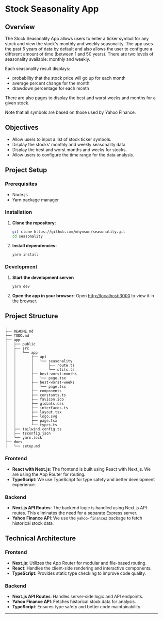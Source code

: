 # Stock Seasonality App

## Overview

The Stock Seasonality App allows users to enter a ticker symbol for any stock and view the stock's monthly and weekly seasonality. The app uses the past 5 years of data by default and also allows the user to configure a different amount of time (between 1 and 50 years). There are two levels of seasonality available: monthly and weekly.

Each seasonality result displays:

- probability that the stock price will go up for each month
- average percent change for the month
- drawdown percentage for each month

There are also pages to display the best and worst weeks and months for a given stock.

Note that all symbols are based on those used by Yahoo Finance.

## Objectives

- Allow users to input a list of stock ticker symbols.
- Display the stocks' monthly and weekly seasonality data.
- Display the best and worst months and weeks for stocks.
- Allow users to configure the time range for the data analysis.

## Project Setup

### Prerequisites

- Node.js
- Yarn package manager

### Installation

1. **Clone the repository:**

   ```bash
   git clone https://github.com/mhynson/seasonality.git
   cd seasonality
   ```

2. **Install dependencies:**
   ```bash
   yarn install
   ```

### Development

1. **Start the development server:**

   ```bash
   yarn dev
   ```

2. **Open the app in your browser:**
   Open [http://localhost:3000](http://localhost:3000) to view it in the browser.

## Project Structure

```
.
├── README.md
├── TODO.md
├── app
│   ├── public
│   ├── src
│   │   └── app
│   │       ├── api
│   │       │   └── seasonality
│   │       │       ├── route.ts
│   │       │       └── utils.ts
│   │       ├── best-worst-months
│   │       │   └── page.tsx
│   │       ├── best-worst-weeks
│   │       │   └── page.tsx
│   │       ├── components
│   │       ├── constants.ts
│   │       ├── favicon.ico
│   │       ├── globals.css
│   │       ├── interfaces.ts
│   │       ├── layout.tsx
│   │       ├── logo.svg
│   │       ├── page.tsx
│   │       └── types.ts
│   ├── tailwind.config.ts
│   ├── tsconfig.json
│   └── yarn.lock
├── docs
│   └── setup.md
```

### Frontend

- **React with Next.js**: The frontend is built using React with Next.js. We are using the App Router for routing.
- **TypeScript**: We use TypeScript for type safety and better development experience.

### Backend

- **Next.js API Routes**: The backend logic is handled using Next.js API routes. This eliminates the need for a separate Express server.
- **Yahoo Finance API**: We use the `yahoo-finance2` package to fetch historical stock data.

## Technical Architecture

### Frontend

- **Next.js**: Utilizes the App Router for modular and file-based routing.
- **React**: Handles the client-side rendering and interactive components.
- **TypeScript**: Provides static type checking to improve code quality.

### Backend

- **Next.js API Routes**: Handles server-side logic and API endpoints.
- **Yahoo Finance API**: Fetches historical stock data for analysis.
- **TypeScript**: Ensures type safety and better code maintainability.

---
